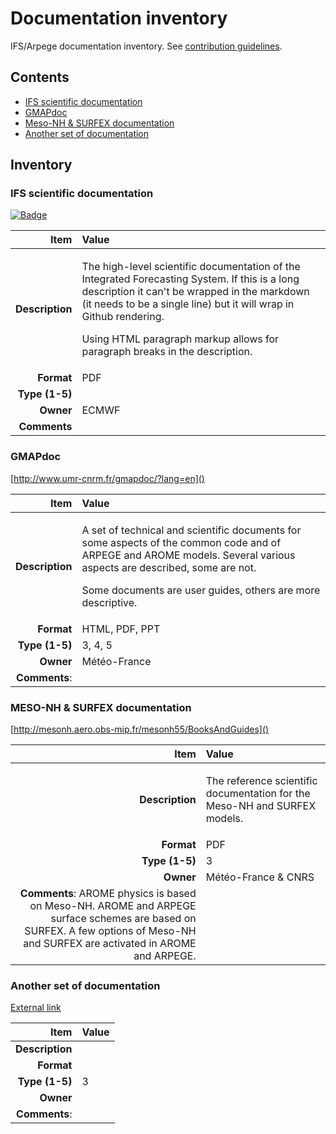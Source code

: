 # Documentation inventory

IFS/Arpege documentation inventory. See [contribution guidelines](CONTRIBUTING.md).

## Contents

- [IFS scientific documentation](https://github.com/ecmwf-ifs/docinv/blob/main/README.md#ifs-scientific-documentation)
- [GMAPdoc](http://www.umr-cnrm.fr/gmapdoc/?lang=en)
- [Meso-NH & SURFEX documentation](http://mesonh.aero.obs-mip.fr/mesonh55/BooksAndGuides)
- [Another set of documentation](https://github.com/ecmwf-ifs/docinv/blob/main/README.md#another-set-of-documentation)

## Inventory

### IFS scientific documentation

[![Badge](https://img.shields.io/badge/External_link-blue?style=flat)](https://tinyurl.com/ifsscidoc)

| Item | Value |
|--:|:--|
| **Description** | <p>The high-level scientific documentation of the Integrated Forecasting System. If this is a long description it can't be wrapped in the markdown (it needs to be a single line) but it will wrap in Github rendering.</p><p>Using HTML paragraph markup allows for paragraph breaks in the description.</p>
| **Format**      | PDF
| **Type (1-5)**  |
| **Owner**       | ECMWF
| **Comments**

### GMAPdoc

[http://www.umr-cnrm.fr/gmapdoc/?lang=en]()

| Item | Value |
|--:|:--|
| **Description** | <p>A set of technical and scientific documents for some aspects of the common code and of ARPEGE and AROME models. Several various aspects are described, some are not. </p><p>Some documents are user guides, others are more descriptive.</p>
| **Format**      | HTML, PDF, PPT
| **Type (1-5)**  | 3, 4, 5
| **Owner**       | Météo-France
| **Comments**:

### MESO-NH & SURFEX documentation

[http://mesonh.aero.obs-mip.fr/mesonh55/BooksAndGuides]()

| Item | Value |
|--:|:--|
| **Description** | <p>The reference scientific documentation for the Meso-NH and SURFEX models.</p>
| **Format**      | PDF
| **Type (1-5)**  | 3
| **Owner**       | Météo-France & CNRS
| **Comments**: AROME physics is based on Meso-NH. AROME and ARPEGE surface schemes are based on SURFEX. A few options of Meso-NH and SURFEX are activated in AROME and ARPEGE.

### Another set of documentation

[External link]()

| Item | Value |
|--:|:--|
| **Description** | 
| **Format**      | 
| **Type (1-5)**  | 3
| **Owner**       | 
| **Comments**:
